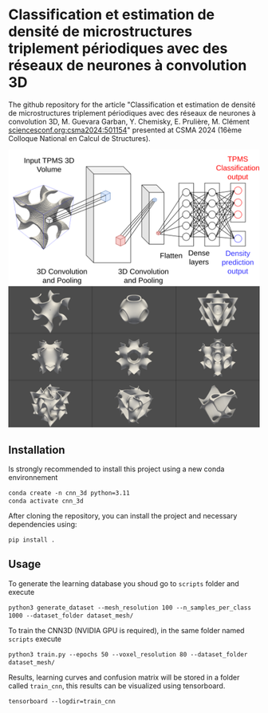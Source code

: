# Classification et estimation de densité de microstructures triplement périodiques avec des réseaux de neurones à convolution 3D
The github repository for the article "Classification et estimation de densité de microstructures
triplement périodiques avec des réseaux de neurones à convolution 3D, M.
Guevara Garban, Y. Chemisky, E. Prulière, M. Clément [sciencesconf.org:csma2024:501154](https://csma2024.sciencesconf.org/501154)" presented at CSMA
2024 (16ème Colloque National en Calcul de Structures).

<img src="docs/cnn3d.png" width="800">
<img src="docs/all_tpms.png" width="800">


## Installation

Is strongly recommended to install this project using a new conda environnement

```
conda create -n cnn_3d python=3.11
conda activate cnn_3d
```

After cloning the repository, you can install the project and necessary
dependencies using:

```
pip install .
```

## Usage

To generate the learning database you shoud go to `scripts` folder and execute

```
python3 generate_dataset --mesh_resolution 100 --n_samples_per_class 1000 --dataset_folder dataset_mesh/
```

To train the CNN3D (NVIDIA GPU is required), in the same folder named `scripts`
execute
```
python3 train.py --epochs 50 --voxel_resolution 80 --dataset_folder dataset_mesh/
```

Results, learning curves and confusion matrix will be stored in a folder called
`train_cnn`, this results can be visualized using tensorboard.

```
tensorboard --logdir=train_cnn
